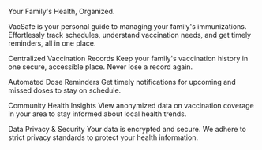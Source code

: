 Your Family's Health, Organized.

VacSafe is your personal guide to managing your family's immunizations. Effortlessly track schedules, understand vaccination needs, and get timely reminders, all in one place.

Centralized Vaccination Records
Keep your family's vaccination history in one secure, accessible place. Never lose a record again.

Automated Dose Reminders
Get timely notifications for upcoming and missed doses to stay on schedule.

Community Health Insights
View anonymized data on vaccination coverage in your area to stay informed about local health trends.

Data Privacy & Security
Your data is encrypted and secure. We adhere to strict privacy standards to protect your health information.
